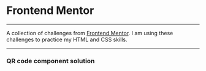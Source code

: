 
# Frontend Mentor

---

A collection of challenges from [Frontend Mentor](https://www.frontendmentor.io/).  I am using these challenges to practice my HTML and CSS skills.

---

### QR code component solution
